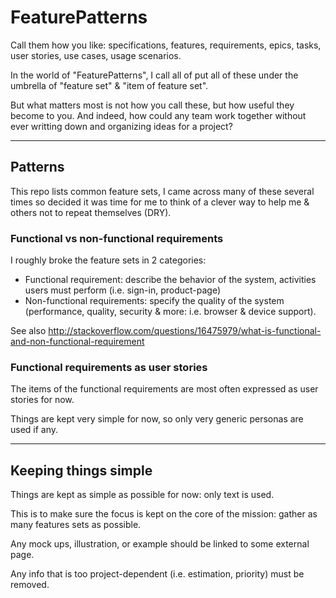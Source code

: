# FeaturePatterns

Call them how you like: specifications, features, requirements, epics, tasks, user stories, use cases, usage scenarios.

In the world of "FeaturePatterns", I call all of put all of these under the umbrella of "feature set" & "item of feature set".

But what matters most is not how you call these, but how useful they become to you. And indeed, how could any team work together without ever writting down and organizing ideas for a project?

---

## Patterns

This repo lists common feature sets, I came across many of these several times so decided it was time for me to think of a clever way to help me & others not to repeat themselves (DRY).

### Functional vs non-functional requirements

I roughly broke the feature sets in 2 categories:
 - Functional requirement: describe the behavior of the system, activities users must perform (i.e. sign-in, product-page)
 - Non-functional requirements: specify the quality of the system (performance, quality, security & more: i.e. browser & device support).

See also http://stackoverflow.com/questions/16475979/what-is-functional-and-non-functional-requirement

### Functional requirements as user stories

The items of the functional requirements are most often expressed as user stories for now.

Things are kept very simple for now, so only very generic personas are used if any.

---

## Keeping things simple

Things are kept as simple as possible for now: only text is used.

This is to make sure the focus is kept on the core of the mission: gather as many features sets as possible.

Any mock ups, illustration, or example should be linked to some external page.

Any info that is too project-dependent (i.e. estimation, priority) must be removed.
